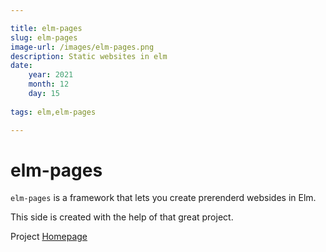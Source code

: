 ```yaml
---

title: elm-pages
slug: elm-pages
image-url: /images/elm-pages.png
description: Static websites in elm
date:
    year: 2021
    month: 12
    day: 15
    
tags: elm,elm-pages

---
```


# elm-pages

`elm-pages` is a framework that lets you create prerenderd websides in Elm.

This side is created with the help of that great project.

Project [Homepage](https://elm-pages.com/)